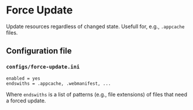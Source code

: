 # Force Update

Update resources regardless of changed state.
Usefull for, e.g., `.appcache` files.


## Configuration file

### `configs/force-update.ini`

    enabled = yes
	endswiths = .appcache, .webmanifest, ...

Where `endswiths` is a list of patterns (e.g., file extensions) of files that need a forced update.